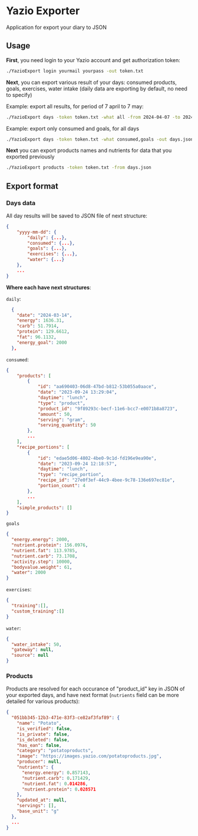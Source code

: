 # Yazio Exporter

Application for export your diary to JSON

## Usage

**First**, you need login to your Yazio account and get authorization token:

```bash
./YazioExport login yourmail yourpass -out token.txt
```

**Next**, you can export various result of your days: consumed products, goals, exercises, water intake (daily data are exporting by default, no need to specify)

Example: export all results, for period of 7 april to 7 may:

```bash
./YazioExport days -token token.txt -what all -from 2024-04-07 -to 2024-05-07 -out days.json
```

Example: export only consumed and goals, for all days

```bash
./YazioExport days -token token.txt -what consumed,goals -out days.json
```

**Next** you can export products names and nutrients for data that you exported previously

```bash
./YazioExport products -token token.txt -from days.json
```

## Export format

### Days data

All day results will be saved to JSON file of next structure:

```json
{
    "yyyy-mm-dd": {
        "daily": {...},
        "consumed": {...}, 
        "goals": {...},
        "exercises": {...},
        "water": {...}
    },
    ...
}
```

**Where each have next structures**:

`daily`:

```json
  {
    "date": "2024-03-14",
    "energy": 1636.31,
    "carb": 51.7914,
    "protein": 129.6612,
    "fat": 96.1132,
    "energy_goal": 2000
  },
```

`consumed`:

```json
{
    "products": [
        {
            "id": "aa690403-06d8-47bd-b812-53b055a0aace",
            "date": "2023-09-24 13:29:04",
            "daytime": "lunch",
            "type": "product",
            "product_id": "9f89293c-becf-11e6-bcc7-e0071b8a8723",
            "amount": 50,
            "serving": "gram",
            "serving_quantity": 50
        },
        ...
    ],
    "recipe_portions": [
        {
            "id": "edae5d06-4802-4be0-9c1d-fd196e9ea90e",
            "date": "2023-09-24 12:18:57",
            "daytime": "lunch",
            "type": "recipe_portion",
            "recipe_id": "27e0f3ef-44c9-4bee-9c78-136e697ec81e",
            "portion_count": 4
        },
        ...
    ],
    "simple_products": []
}
```

`goals`

```json
{
  "energy.energy": 2000,
  "nutrient.protein": 156.0976,
  "nutrient.fat": 113.9785,
  "nutrient.carb": 73.1708,
  "activity.step": 10000,
  "bodyvalue.weight": 61,
  "water": 2000
}
```

`exercises`:

```json
{
  "training":[],
  "custom_training":[]
}
```

`water`:

```json
{
  "water_intake": 50,
  "gateway": null,
  "source": null
}
```

### Products

Products are resolved for each occurance of "product_id" key in JSON of your exported days, and have next format (`nutrients` field can be more detailed for various products):

```json
{
  "051bb345-12b3-471e-83f3-ce82af3faf89": {
    "name": "Potato",
    "is_verified": false,
    "is_private": false,
    "is_deleted": false,
    "has_ean": false,
    "category": "potatoproducts",
    "image": "https://images.yazio.com/potatoproducts.jpg",
    "producer": null,
    "nutrients": {
      "energy.energy": 0.857143,
      "nutrient.carb": 0.171429,
      "nutrient.fat": 0.014286,
      "nutrient.protein": 0.028571
    },
    "updated_at": null,
    "servings": [],
    "base_unit": "g"
  },
  ...
}
```